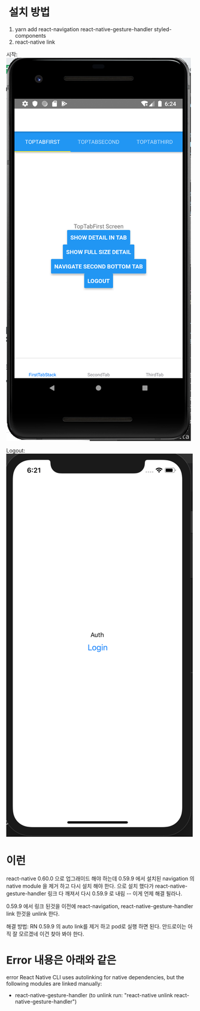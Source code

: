 #  설치 방법

1. yarn add react-navigation react-native-gesture-handler styled-components
2. react-native link


시작:
![alt text](https://github.com/march-dave/basic-rn-navigation/blob/master/RN-navigation-Android.png)

Logout: 
![alt text](https://github.com/march-dave/basic-rn-navigation/blob/master/RN-navagation-LoginScreen.png)


# 이런
react-native 0.60.0 으로 업그래이드 해야 하는데 0.59.9 에서 설치된 navigation 의 native module 을 제거 하고 다시 설치 해야 한다.
으로 설치 했다가 react-native-gesture-handler 링크 다 깨져서
다시 0.59.9 로 내림 -- 이게 언제 해결 될라나.

0.59.9 에서 링크 된것을 
이전에 react-navigation, react-native-gesture-handler link 한것을 unlink 한다.

해결 방법: RN 0.59.9 의 auto link를 제거 하고 pod로 실행 하면 된다.
안드로이는 아직 잘 모르겠네 이건 찾아 봐야 한다.

#  Error 내용은 아래와 같은

error React Native CLI uses autolinking for native dependencies, but the following modules are linked manually: 
  - react-native-gesture-handler (to unlink run: "react-native unlink react-native-gesture-handler")